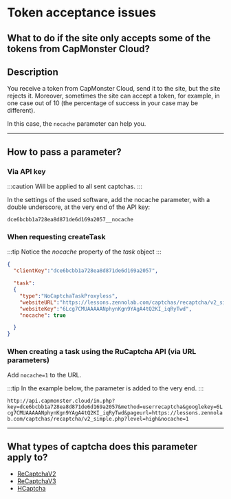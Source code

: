 ﻿---
sidebar_position: 7
---
# Token acceptance issues

## What to do if the site only accepts some of the tokens from CapMonster Cloud?

## **Description**

You receive a token from CapMonster Cloud, send it to the site, but the site rejects it. Moreover, sometimes the site can accept a token, for example, in one case out of 10 (the percentage of success in your case may be different).

In this case, the `nocache` parameter can help you.

---

## **How to pass a parameter?**

### **Via API key**

:::caution
Will be applied to all sent captchas.
:::

In the settings of the used software, add the nocache parameter, with a double underscore, at the very end of the API key:

`dce6bcbb1a728ea8d871de6d169a2057__nocache`

### **When requesting createTask**

:::tip
Notice the *nocache* property of the *task* object
:::

```json
{
  "clientKey":"dce6bcbb1a728ea8d871de6d169a2057",

  "task": 
  {
    "type":"NoCaptchaTaskProxyless",
    "websiteURL":"https://lessons.zennolab.com/captchas/recaptcha/v2_simple.php?level=high",
    "websiteKey":"6Lcg7CMUAAAAANphynKgn9YAgA4tQ2KI_iqRyTwd",
    "nocache": true

  }
}
```

### **When creating a task using the RuCaptcha API (via URL parameters)**

Add `nocache=1` to the URL.

:::tip
In the example below, the parameter is added to the very end.
:::

`http://api.capmonster.cloud/in.php?key=dce6bcbb1a728ea8d871de6d169a2057&method=userrecaptcha&googlekey=6Lcg7CMUAAAAANphynKgn9YAgA4tQ2KI_iqRyTwd&pageurl=https://lessons.zennolab.com/captchas/recaptcha/v2_simple.php?level=high&nocache=1`

---

## **What types of captcha does this parameter apply to?**

- [ReCaptchaV2](../captchas/no-captcha-task.md)
- [ReCaptchaV3](../captchas/recaptcha-v3-task.md)
- [HCaptcha](../captchas/hcaptcha-task.md)